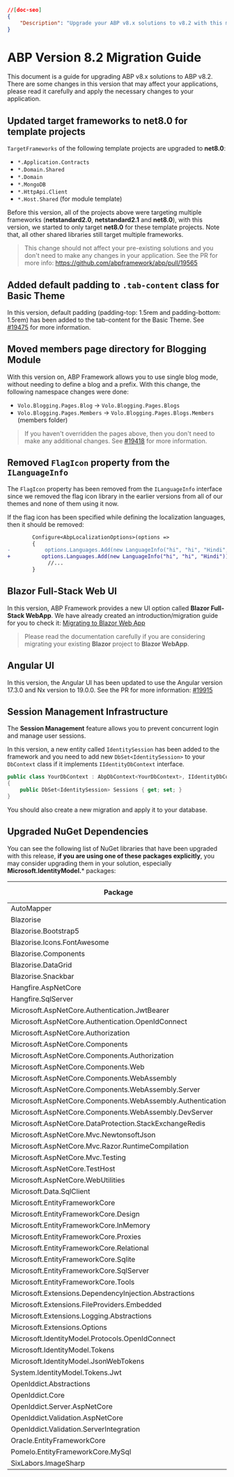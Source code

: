 ```json
//[doc-seo]
{
    "Description": "Upgrade your ABP v8.x solutions to v8.2 with this migration guide, detailing essential changes and updated target frameworks for seamless integration."
}
```

# ABP Version 8.2 Migration Guide

This document is a guide for upgrading ABP v8.x solutions to ABP v8.2. There are some changes in this version that may affect your applications, please read it carefully and apply the necessary changes to your application.

## Updated target frameworks to net8.0 for template projects

`TargetFrameworks` of the following template projects are upgraded to **net8.0**:

* `*.Application.Contracts`
* `*.Domain.Shared`
* `*.Domain`
* `*.MongoDB`
* `*.HttpApi.Client`
* `*.Host.Shared` (for module template)

Before this version, all of the projects above were targeting multiple frameworks (**netstandard2.0**, **netstandard2.1** and **net8.0**), with this version, we started to only target **net8.0** for these template projects. Note that, all other shared libraries still target multiple frameworks.

> This change should not affect your pre-existing solutions and you don't need to make any changes in your application. See the PR for more info: https://github.com/abpframework/abp/pull/19565

## Added default padding to `.tab-content` class for Basic Theme

In this version, default padding (padding-top: 1.5rem and padding-bottom: 1.5rem) has been added to the tab-content for the Basic Theme. See [#19475](https://github.com/abpframework/abp/pull/19475) for more information.

## Moved members page directory for Blogging Module

With this version on, ABP Framework allows you to use single blog mode, without needing to define a blog and a prefix. With this change, the following namespace changes were done:
* `Volo.Blogging.Pages.Blog` -> `Volo.Blogging.Pages.Blogs`
* `Volo.Blogging.Pages.Members` -> `Volo.Blogging.Pages.Blogs.Members` (members folder)

> If you haven't overridden the pages above, then you don't need to make any additional changes. See [#19418](https://github.com/abpframework/abp/pull/19418) for more information.

## Removed `FlagIcon` property from the `ILanguageInfo`

The `FlagIcon` property has been removed from the `ILanguageInfo` interface since we removed the flag icon library in the earlier versions from all of our themes and none of them using it now.

If the flag icon has been specified while defining the localization languages, then it should be removed:

```diff
        Configure<AbpLocalizationOptions>(options =>
        {
-           options.Languages.Add(new LanguageInfo("hi", "hi", "Hindi", "in"));
+          options.Languages.Add(new LanguageInfo("hi", "hi", "Hindi"));
             //...
        }
```

## Blazor Full-Stack Web UI

In this version, ABP Framework provides a new UI option called **Blazor Full-Stack WebApp**. We have already created an introduction/migration guide for you to check it: [Migrating to Blazor Web App](abp-8-2-blazor-web-app.md)

> Please read the documentation carefully if you are considering migrating your existing **Blazor** project to **Blazor WebApp**.

## Angular UI

In this version, the Angular UI has been updated to use the Angular version 17.3.0 and Nx version to 19.0.0. See the PR for more information: [#19915](https://github.com/abpframework/abp/pull/19915/)

## Session Management Infrastructure

The **Session Management** feature allows you to prevent concurrent login and manage user sessions.

In this version, a new entity called `IdentitySession` has been added to the framework and you need to add new `DbSet<IdentitySession>` to your `DbContext` class if it implements `IIdentityDbContext` interface.

```csharp
public class YourDbContext : AbpDbContext<YourDbContext>, IIdentityDbContext
{
    public DbSet<IdentitySession> Sessions { get; set; }
}
```

You should also create a new migration and apply it to your database.

## Upgraded NuGet Dependencies

You can see the following list of NuGet libraries that have been upgraded with this release, **if you are using one of these packages explicitly**, you may consider upgrading them in your solution, especially **Microsoft.IdentityModel.*** packages:

| Package                                                    | Old Version | New Version |
| ---------------------------------------------------------- | ----------- | ----------- |
| AutoMapper                                                 | 12.0.1      | 13.0.1      |
| Blazorise                                                  | 1.4.1       | 1.5.2       |
| Blazorise.Bootstrap5                                       | 1.4.1       | 1.5.2       |
| Blazorise.Icons.FontAwesome                                | 1.4.1       | 1.5.2       |
| Blazorise.Components                                       | 1.4.1       | 1.5.2       |
| Blazorise.DataGrid                                         | 1.4.1       | 1.5.2       |
| Blazorise.Snackbar                                         | 1.4.1       | 1.5.2       |
| Hangfire.AspNetCore                                        | 1.8.6       | 1.8.14      |
| Hangfire.SqlServer                                         | 1.8.6       | 1.8.14      |
| Microsoft.AspNetCore.Authentication.JwtBearer              | 8.0.0       | 8.0.4       |
| Microsoft.AspNetCore.Authentication.OpenIdConnect          | 8.0.0       | 8.0.4       |
| Microsoft.AspNetCore.Authorization                         | 8.0.0       | 8.0.4       |
| Microsoft.AspNetCore.Components                            | 8.0.0       | 8.0.4       |
| Microsoft.AspNetCore.Components.Authorization              | 8.0.0       | 8.0.4       |
| Microsoft.AspNetCore.Components.Web                        | 8.0.0       | 8.0.4       |
| Microsoft.AspNetCore.Components.WebAssembly                | 8.0.0       | 8.0.4       |
| Microsoft.AspNetCore.Components.WebAssembly.Server         | 8.0.0       | 8.0.4       |
| Microsoft.AspNetCore.Components.WebAssembly.Authentication | 8.0.0       | 8.0.4       |
| Microsoft.AspNetCore.Components.WebAssembly.DevServer      | 8.0.0       | 8.0.4       |
| Microsoft.AspNetCore.DataProtection.StackExchangeRedis     | 8.0.0       | 8.0.4       |
| Microsoft.AspNetCore.Mvc.NewtonsoftJson 		     | 8.0.0       | 8.0.4       |
| Microsoft.AspNetCore.Mvc.Razor.RuntimeCompilation          | 8.0.0       | 8.0.4       |
| Microsoft.AspNetCore.Mvc.Testing                           | 8.0.0       | 8.0.4       |
| Microsoft.AspNetCore.TestHost 		             | 8.0.0       | 8.0.4       |
| Microsoft.AspNetCore.WebUtilities 		             | 8.0.0       | 8.0.4       |
| Microsoft.Data.SqlClient                                   | 8.0.0       | 8.0.4       |
| Microsoft.EntityFrameworkCore                              | 8.0.0       | 8.0.4       |
| Microsoft.EntityFrameworkCore.Design                       | 8.0.0       | 8.0.4       |
| Microsoft.EntityFrameworkCore.InMemory                     | 8.0.0       | 8.0.4       |
| Microsoft.EntityFrameworkCore.Proxies                      | 8.0.0       | 8.0.4       |
| Microsoft.EntityFrameworkCore.Relational                   | 8.0.0       | 8.0.4       |
| Microsoft.EntityFrameworkCore.Sqlite                       | 8.0.0       | 8.0.4       |
| Microsoft.EntityFrameworkCore.SqlServer                    | 8.0.0       | 8.0.4       |
| Microsoft.EntityFrameworkCore.Tools                        | 8.0.0       | 8.0.4       |
| Microsoft.Extensions.DependencyInjection.Abstractions      | 8.0.0       | 8.0.1       |
| Microsoft.Extensions.FileProviders.Embedded                | 8.0.0       | 8.0.4       |
| Microsoft.Extensions.Logging.Abstractions                  | 8.0.0       | 8.0.1       |
| Microsoft.Extensions.Options                               | 8.0.0       | 8.0.2       |
| Microsoft.IdentityModel.Protocols.OpenIdConnect            | -           | 7.5.1       |
| Microsoft.IdentityModel.Tokens                             | -           | 7.5.1       |
| Microsoft.IdentityModel.JsonWebTokens                      | -           | 7.5.1       |
| System.IdentityModel.Tokens.Jwt                            | -           | 7.5.1       |
| OpenIddict.Abstractions                                    | 5.1.0       | 5.5.0       |
| OpenIddict.Core                                            | 5.1.0       | 5.5.0       |
| OpenIddict.Server.AspNetCore                               | 5.1.0       | 5.5.0       |
| OpenIddict.Validation.AspNetCore                           | 5.1.0       | 5.5.0       |
| OpenIddict.Validation.ServerIntegration                    | 5.1.0       | 5.5.0       |
| Oracle.EntityFrameworkCore                                 | 8.21.121    | 8.23.40     |
| Pomelo.EntityFrameworkCore.MySql                           | 8.0.0       | 8.0.2       |
| SixLabors.ImageSharp                                       | 3.0.2       | 3.1.4       |

